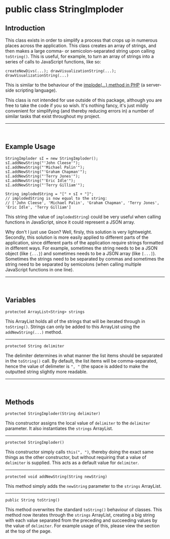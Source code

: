 # public class StringImploder #

## Introduction ##

This class exists in order to simplify a process that crops up in numerous places across the application. This class creates an array of strings, and then makes a large comma- or semicolon-separated string upon calling `toString()`. This is useful, for example, to turn an array of strings into a series of calls to JavaScript functions, like so:
```
createNewDivs(...); drawVisualizationString(...); drawVisualizationString(...)
```

This is similar to the behaviour of the [implode(...) method in PHP](http://php.net/manual/en/function.implode.php) (a server-side scripting language).

This class is not intended for use outside of this package, although you are free to take the code if you so wish. It's nothing fancy, it's just mildly convenient for simplifying (and thereby reducing errors in) a number of similar tasks that exist throughout my project.


---


<br />

## Example Usage ##

```
StringImploder sI = new StringImploder();
sI.addNewString("'John Cleese'");
sI.addNewString("'Michael Palin'");
sI.addNewString("'Graham Chapman'");
sI.addNewString("'Terry Jones'");
sI.addNewString("'Eric Idle'");
sI.addNewString("'Terry Gilliam'");

String implodedString = "[" + sI + "]";
// implodedString is now equal to the string:
// ['John Cleese', 'Michael Palin', 'Graham Chapman', 'Terry Jones', 'Eric Idle', 'Terry Gilliam']
```

This string (the value of `implodedString`) could be very useful when calling functions in JavaScript, since it could represent a JSON array.

Why don't I just use Gson? Well, firsly, this solution is very lightweight. Secondly, this solution is more easily applied to different parts of the application, since different parts of the application require strings formatted in different ways. For example, sometimes the string needs to be a JSON object (like `{...}`) and sometimes needs to be a JSON array (like `[...]`). Sometimes the strings need to be separated by commas and sometimes the string need to be separated by semicolons (when calling multiple JavaScript functions in one line).


---


<br />

## Variables ##

```
protected ArrayList<String> strings
```
This ArrayList holds all of the strings that will be iterated through in `toString()`. Strings can only be added to this ArrayList using the `addNewString(...)` method.


---


```
protected String delimiter
```
The delimiter determines in what manner the list items should be separated in the `toString()` call. By default, the list items will be comma-separated, hence the value of delimeter is `", "` (the space is added to make the outputted string slightly more readable.


---


<br />

## Methods ##

```
protected StringImploder(String delimiter)
```
This constructor assigns the local value of `delimiter` to the `delimiter` parameter. It also instantiates the `strings` ArrayList.


---


```
protected StringImploder()
```
This constructor simply calls `this(", ")`, thereby doing the exact same things as the other constructor, but without requiring that a value of `delimiter` is supplied. This acts as a default value for `delimiter`.


---


```
protected void addNewString(String newString)
```
This method simply adds the `newString` parameter to the `strings` ArrayList.


---


```
public String toString()
```
This method overwrites the standard `toString()` behaviour of classes. This method now iterates through the `strings` ArrayList, creating a big string with each value separated from the preceding and succeeding values by the value of `delimiter`. For example usage of this, please view the section at the top of the page.